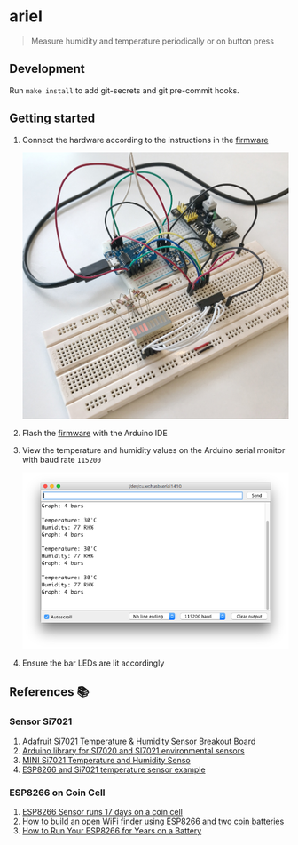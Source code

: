 # ariel

> Measure humidity and temperature periodically or on button press

## Development

Run `make install` to add git-secrets and git pre-commit hooks.

## Getting started

1. Connect the hardware according to the instructions in the [firmware](firmware/03-display-humidity-with-led.ino)

    ![](images/protoype-2.JPG)
1. Flash the [firmware](firmware/03-display-humidity-with-led.ino) with the Arduino IDE
1. View the temperature and humidity values on the Arduino serial monitor with baud rate `115200`

    ![](images/serial-2.png)
1. Ensure the bar LEDs are lit accordingly

## References 📚

### Sensor Si7021

1. [Adafruit Si7021 Temperature & Humidity Sensor Breakout Board](https://www.adafruit.com/product/3251)
1. [Arduino library for SI7020 and SI7021 environmental sensors](https://github.com/LowPowerLab/SI7021)
1. [MINI Si7021 Temperature and Humidity Senso](http://www.instructables.com/id/MINI-Si7021-Temperature-and-Humidity-Sensor/)
1. [ESP8266 and Si7021 temperature sensor example](https://www.esp8266learning.com/esp8266-si7021-temperature-sensor-example.php)

### ESP8266 on Coin Cell

1. [ESP8266 Sensor runs 17 days on a coin cell](https://www.youtube.com/watch?v=IYuYTfO6iOs)
1. [How to build an open WiFi finder using ESP8266 and two coin batteries](https://medium.com/@kstevica/how-to-build-an-open-wifi-finder-using-esp8266-and-two-coin-batteries-9c31eb6f9859)
1. [How to Run Your ESP8266 for Years on a Battery](https://openhomeautomation.net/esp8266-battery/)
